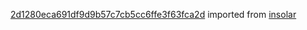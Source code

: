 [2d1280eca691df9d9b57c7cb5cc6ffe3f63fca2d](https://github.com/insolar/insolar/commit/2d1280eca691df9d9b57c7cb5cc6ffe3f63fca2d) imported from [insolar](https://github.com/insolar/insolar)
